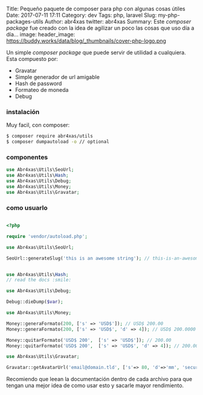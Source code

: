 Title: Pequeño paquete de composer para php con algunas cosas útiles 
Date: 2017-07-11 17:11
Category: dev
Tags: php, laravel
Slug: my-php-packages-utils
Author: abr4xas
twitter: abr4xas
Summary: Este *composer package* fue creado con la idea de agilizar un poco las cosas que uso día a día...
image:
header_image: https://buddy.works/data/blog/_thumbnails/cover-php-logo.png


Un simple *composer package* que puede servir de utilidad a cualquiera. Esta compuesto por:

* Gravatar
* Simple generador de url amigable
* Hash de password
* Formateo de moneda
* Debug

### instalación

Muy facil, con composer:

```bash
$ composer require abr4xas/utils
$ composer dumpautoload -o // optional
```

### componentes


```php
use Abr4xas\Utils\SeoUrl;
use Abr4xas\Utils\Hash;
use Abr4xas\Utils\Debug;
use Abr4xas\Utils\Money;
use Abr4xas\Utils\Gravatar;
```

### como usuarlo

```php

<?php

require 'vendor/autoload.php';

use Abr4xas\Utils\SeoUrl;

SeoUrl::generateSlug('this is an awesome string'); // this-is-an-awesome-string


use Abr4xas\Utils\Hash;
// read the docs :smile:

use Abr4xas\Utils\Debug;

Debug::dieDump($var);

use Abr4xas\Utils\Money;

Money::generaFormato(200, ['s' => 'USD$']); // USD$ 200.00
Money::generaFormato(200, ['s' => 'USD$', 'd' => 4]); // USD$ 200.0000

Money::quitarFormato('USD$ 200',  ['s' => 'USD$']); // 200.00
Money::quitarFormato('USD$ 200',  ['s' => 'USD$', 'd' => 4]); // 200.0000

use Abr4xas\Utils\Gravatar;

Gravatar::getAvatarUrl('email@domain.tld', ['s'=> 80, 'd'=>'mm', 'secure' => true]);

```

Recomiendo que leean la documentación dentro de cada archivo para que tengan una mejor idea de como usar esto y sacarle mayor rendimiento.
